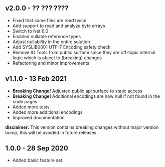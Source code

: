 ﻿## v2.0.0 - ?? ??? ????
* Fixed that some files are read twice
* Add support to read and analyze byte arrays
* Switch to Net 6.0
* Enabled nullable reference types
* Adjust nullability in the entire solution
* Add SYSLIB0001 UTF-7 Encoding safety check
* Remove IO Tools from public surface since they are off-topic internal logic which is object to (breaking) changes
* Refactoring and minor improvements

## v1.1.0 - 13 Feb 2021
* **Breaking Change!** Adjusted public api surface to static access
* **Breaking Change!** Additional encodings are now null if not found in the code pages
* Added more tests
* Added more additional encodings
* Improved documentation

**disclaimer:** This version contains breaking changes without major version bump,
this will be avoided in future releases

## 1.0.0 - 28 Sep 2020
* Added basic feature set